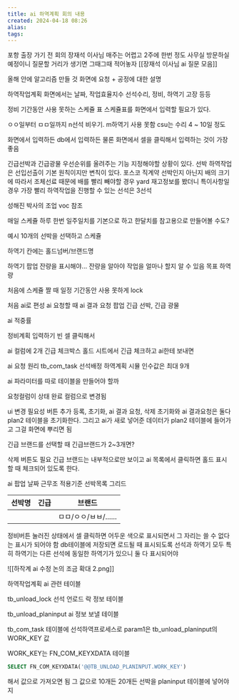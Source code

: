 ```yaml
---
title: ai 하역계획 회의 내용
created: 2024-04-18 08:26
alias:
tags:
---
```

포항 출장 가기 전 회의
장재석 이사님 
매주는 어렵고 2주에 한번 정도 사무실 방문하실 예정이니
질문할 거리가 생기면 그때그때 적어놓자
[[장재석 이사님 ai 질문 모음]]

올해 안에 알고리즘 만들 것
화면에 요청 + 공정에 대한 설명

하역작업계획 화면에서는
날짜, 
작업효율지수
선석수리, 정비, 하역기 고장 등등

정비 기간동안 사용 못하는 스케쥴 표
스케쥴표를 화면에서 입력할 필요가 있다.

ㅇㅇ일부터 ㅁㅁ일까지 n선석 비우기. m하역기 사용 못함
csu는 수리 4 ~ 10일 정도

화면에서 입력하든 db에서 입력하든
물론 화면에서 셀을 클릭해서 입력하는 것이 가장 좋음

긴급선박과 긴급광물
우선순위를 올려주는 기능
지정해야할 상황이 있다.
선박 하역작업은 선입선출이 기본 원칙이지만
변칙이 있다.
포스코 직계약 선박인지 아닌지
배의 크기에 따라서
조체선료 때문에 배를 빨리 빼야할 경우
yard 재고정보를 봤더니 특이사항일 경우
가장 빨리 하역작업을 진행할 수 있는 선석은 3선석

성해진 박사의 조업 voc 참조

매일 스케쥴 하루 한번
일주일치를 기본으로 하고
한달치를 참고용으로 만들어볼 수도?

예시 10개의 선박을 선택하고 스케쥴

하역기 칸에는 홀드넘버/브랜드명

하역기 팝업
잔량을 표시해야...
잔량을 알아야 작업을 얼마나 할지 알 수 있음
목표 하역량

처음에 스케쥴 짤 때
일정 기간동안 사용 못하게 lock

처음 ai로 편성
ai 요청할 때
ai 결과 요청 팝업
긴급 선박, 긴급 광물

ai 적중률

정비계획 입력하기
빈 셀 클릭해서

ai 컬럼에 2개
긴급 체크박스
홀드 시트에서 긴급 체크하고 ai한테 보내면

ai 요청 원리
tb_com_task
선석배정 하역계획 시뮬
인수값은 최대 9개

ai 파라미터를 따로 테이블을 만들어야 할까

요청컬럼이 상태 완료 컬럼으로 변경됨

ui 변경 필요성
버튼 추가
등록, 초기화, ai 결과 요청, 삭제
초기화와 ai 결과요청은 둘다 plan2 테이블을 초기화한다.
그리고 ai가 새로 넣어준 데이터가 plan2 테이블에 들어가고 그걸 화면에 뿌리면 됨

긴급 브랜드를 선택할 때 긴급브랜드가 2~3개면?

삭제 버튼도 필요
긴급 브랜드는 내부적으로만 보이고
ai 목록에서 클릭하면 홀드 표시할 때 체크되어 있도록 한다.

ai 팝업
날짜
근무조
적용기준
선박목록 그리드

| 선박명 | 긴급  | 브랜드             |
| --- | --- | --------------- |
|     |     | ㅁㅁ/ㅇㅇ/ㅂㅂ/...... |

정비버튼 눌러진 상태에서 
셀 클릭하면 어두운 색으로 표시되면서 그 자리는 쓸 수 없다는 표시가 되어야 함
db테이블에 저장되면 로드될 때 표시되도록
선석과 하역기 모두
특히 하역기는 다른 선석에 동일한 하역기가 있으니 둘 다 표시되어야


![[하작계 ai 수정 논의 조금 확대 2.png]]

하역작업계획 ai 관련 테이블

tb_unload_lock 
선석 언로드 락 정보 테이블

tb_unload_planinput 
ai 정보 보낼 테이블

tb_com_task 테이블에 
선석하역프로세스로 param1은 
tb_unload_planinput의 WORK_KEY 값 

WORK_KEY는 
FN_COM_KEYXDATA 테이블
```sql
SELECT FN_COM_KEYXDATA('@@TB_UNLOAD_PLANINPUT.WORK_KEY')
``` 
해서 값으로 가져오면 됨
그 값으로 10개든 20개든 선박을 planinput 테이블에 넣어야지